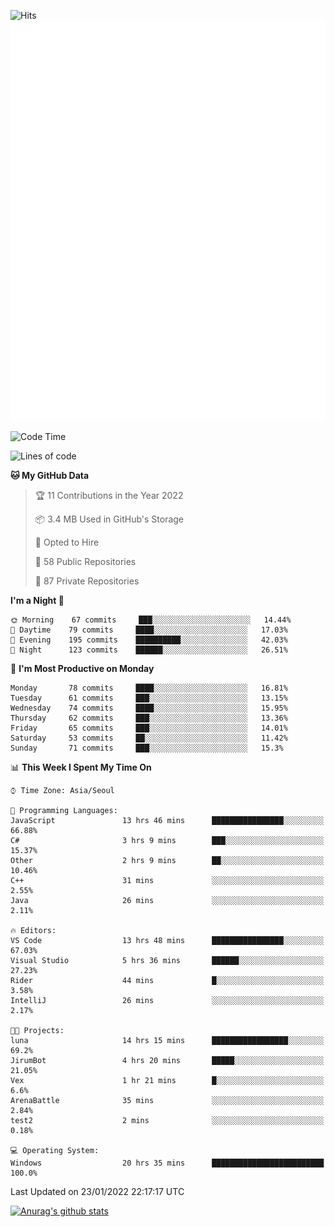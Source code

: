 ![Hits](https://hits.seeyoufarm.com/api/count/incr/badge.svg?url=https%3A%2F%2Fgithub.com%2Fkokose1234&count_bg=%2379C83D&title_bg=%23555555&icon=apple.svg&icon_color=%23E7E7E7&title=hits&edge_flat=false)
<br/>
![Metrics](https://github.com/kokose1234/kokose1234/blob/main/github-metrics.svg)

<!--START_SECTION:waka-->
![Code Time](http://img.shields.io/badge/Code%20Time-390%20hrs%207%20mins-blue)

![Lines of code](https://img.shields.io/badge/From%20Hello%20World%20I%27ve%20Written-8%20Million%20lines%20of%20code-blue)

**🐱 My GitHub Data** 

> 🏆 11 Contributions in the Year 2022
 > 
> 📦 3.4 MB Used in GitHub's Storage 
 > 
> 💼 Opted to Hire
 > 
> 📜 58 Public Repositories 
 > 
> 🔑 87 Private Repositories  
 > 
**I'm a Night 🦉** 

```text
🌞 Morning    67 commits     ███░░░░░░░░░░░░░░░░░░░░░░   14.44% 
🌆 Daytime    79 commits     ████░░░░░░░░░░░░░░░░░░░░░   17.03% 
🌃 Evening    195 commits    ██████████░░░░░░░░░░░░░░░   42.03% 
🌙 Night      123 commits    ██████░░░░░░░░░░░░░░░░░░░   26.51%

```
📅 **I'm Most Productive on Monday** 

```text
Monday       78 commits     ████░░░░░░░░░░░░░░░░░░░░░   16.81% 
Tuesday      61 commits     ███░░░░░░░░░░░░░░░░░░░░░░   13.15% 
Wednesday    74 commits     ████░░░░░░░░░░░░░░░░░░░░░   15.95% 
Thursday     62 commits     ███░░░░░░░░░░░░░░░░░░░░░░   13.36% 
Friday       65 commits     ███░░░░░░░░░░░░░░░░░░░░░░   14.01% 
Saturday     53 commits     ██░░░░░░░░░░░░░░░░░░░░░░░   11.42% 
Sunday       71 commits     ███░░░░░░░░░░░░░░░░░░░░░░   15.3%

```


📊 **This Week I Spent My Time On** 

```text
⌚︎ Time Zone: Asia/Seoul

💬 Programming Languages: 
JavaScript               13 hrs 46 mins      ████████████████░░░░░░░░░   66.88% 
C#                       3 hrs 9 mins        ███░░░░░░░░░░░░░░░░░░░░░░   15.37% 
Other                    2 hrs 9 mins        ██░░░░░░░░░░░░░░░░░░░░░░░   10.46% 
C++                      31 mins             ░░░░░░░░░░░░░░░░░░░░░░░░░   2.55% 
Java                     26 mins             ░░░░░░░░░░░░░░░░░░░░░░░░░   2.11%

🔥 Editors: 
VS Code                  13 hrs 48 mins      ████████████████░░░░░░░░░   67.03% 
Visual Studio            5 hrs 36 mins       ██████░░░░░░░░░░░░░░░░░░░   27.23% 
Rider                    44 mins             █░░░░░░░░░░░░░░░░░░░░░░░░   3.58% 
IntelliJ                 26 mins             ░░░░░░░░░░░░░░░░░░░░░░░░░   2.17%

🐱‍💻 Projects: 
luna                     14 hrs 15 mins      █████████████████░░░░░░░░   69.2% 
JirumBot                 4 hrs 20 mins       █████░░░░░░░░░░░░░░░░░░░░   21.05% 
Vex                      1 hr 21 mins        █░░░░░░░░░░░░░░░░░░░░░░░░   6.6% 
ArenaBattle              35 mins             ░░░░░░░░░░░░░░░░░░░░░░░░░   2.84% 
test2                    2 mins              ░░░░░░░░░░░░░░░░░░░░░░░░░   0.18%

💻 Operating System: 
Windows                  20 hrs 35 mins      █████████████████████████   100.0%

```


 Last Updated on 23/01/2022 22:17:17 UTC
<!--END_SECTION:waka-->

[![Anurag's github stats](https://github-readme-stats.vercel.app/api?username=kokose1234&theme=dracula)](https://github.com/anuraghazra/github-readme-stats)



	
